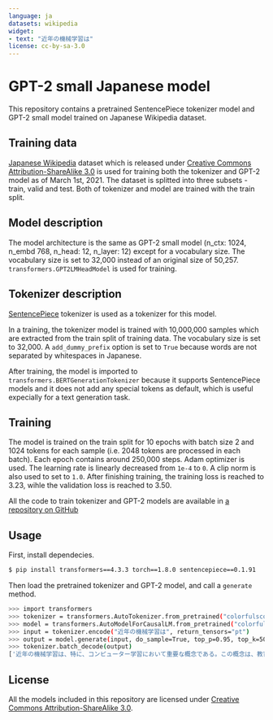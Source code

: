 ```yaml
---
language: ja
datasets: wikipedia
widget:
- text: "近年の機械学習は"
license: cc-by-sa-3.0
---
```


# GPT-2 small Japanese model

This repository contains a pretrained SentencePiece tokenizer model and GPT-2 small model trained on Japanese Wikipedia dataset.

## Training data

[Japanese Wikipedia](https://ja.wikipedia.org/wiki/Wikipedia:データベースダウンロード) dataset which is released under [Creative Commons Attribution-ShareAlike 3.0](https://creativecommons.org/licenses/by-sa/3.0/) is used for training both the tokenizer and GPT-2 model as of March 1st, 2021.
The dataset is splitted into three subsets - train, valid and test. Both of tokenizer and model are trained with the train split.

## Model description

The model architecture is the same as GPT-2 small model (n_ctx: 1024, n_embd 768, n_head: 12, n_layer: 12) except for a vocabulary size.
The vocabulary size is set to 32,000 instead of an original size of 50,257.
`transformers.GPT2LMHeadModel` is used for training.

## Tokenizer description

[SentencePiece](https://github.com/google/sentencepiece) tokenizer is used as a tokenizer for this model.

In a training, the tokenizer model is trained with 10,000,000 samples which are extracted from the train split of training data.
The vocabulary size is set to 32,000. A `add_dummy_prefix` option is set to `True` because words are not separated by whitespaces in Japanese.

After training, the model is imported to `transformers.BERTGenerationTokenizer` because it supports SentencePiece models and it does not add any special tokens as default, which is useful expecially for a text generation task.

## Training

The model is trained on the train split for 10 epochs with batch size 2 and 1024 tokens for each sample (i.e. 2048 tokens are processed in each batch). Each epoch contains around 250,000 steps.
Adam optimizer is used. The learning rate is linearly decreased from `1e-4` to `0`. A clip norm is also used to set to `1.0`.
After finishing training, the training loss is reached to 3.23, wihle the validation loss is reached to 3.50.

All the code to train tokenizer and GPT-2 models are available in [a repository on GitHub](https://github.com/colorfulscoop/tfdlg/tree/63d9531870af428b747554684b186c6316e34c54/examples/transformers-gpt2-ja)

## Usage

First, install dependecies.

```sh
$ pip install transformers==4.3.3 torch==1.8.0 sentencepiece==0.1.91
```

Then load the pretrained tokenizer and GPT-2 model, and call a `generate` method.

```sh
>>> import transformers
>>> tokenizer = transformers.AutoTokenizer.from_pretrained("colorfulscoop/gpt2-small-ja")
>>> model = transformers.AutoModelForCausalLM.from_pretrained("colorfulscoop/gpt2-small-ja")
>>> input = tokenizer.encode("近年の機械学習は", return_tensors="pt")
>>> output = model.generate(input, do_sample=True, top_p=0.95, top_k=50, num_return_sequences=3)
>>> tokenizer.batch_decode(output)
['近年の機械学習は、特に、コンピューター学習において重要な概念である。この概念は、教育心理学', '近年の機械学習は時間間隔の短縮、時間間隔の短縮、学習時間の短縮、学習の', '近年の機械学習は、学生と学生が自分の能力を高め、結果を向上させることを目的としている。それは、']
```

## License

All the models included in this repository are licensed under [Creative Commons Attribution-ShareAlike 3.0](https://creativecommons.org/licenses/by-sa/3.0/).
